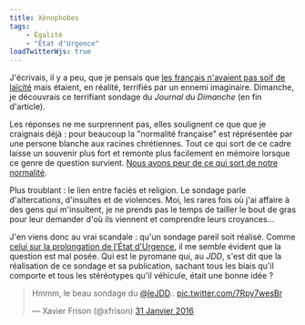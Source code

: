 ```yaml
---
title: Xénophobes
tags:
    - Égalité
    - "État d'Urgence"
loadTwitterWjs: true
---
```


J'écrivais, il y a peu, que je pensais que
[les français n'avaient pas soif de laïcité](/notes/2016-01-laicite/ 'Laïcité')
mais étaient, en réalité, terrifiés par un ennemi imaginaire. Dimanche, je
découvrais ce terrifiant sondage du _Journal du Dimanche_ (en fin d'article).

Les réponses ne me surprennent pas, elles soulignent ce que que je craignais
déjà : pour beaucoup la "normalité française" est réprésentée par une persone
blanche aux racines chrétiennes. Tout ce qui sort de ce cadre laisse un souvenir
plus fort et remonte plus facilement en mémoire lorsque ce genre de question
survient.
[Nous avons peur de ce qui sort de notre normalité](http://blog.francetvinfo.fr/classe-eco/2015/11/29/vertus-et-vices-de-la-comedie-securitaire.html).

Plus troublant : le lien entre faciès et religion. Le sondage parle
d'altercations, d'insultes et de violences. Moi, les rares fois où j'ai affaire
à des gens qui m'insultent, je ne prends pas le temps de tailler le bout de gras
pour leur demander d'où ils viennent et comprendre leurs croyances…

J'en viens donc au vrai scandale : qu'un sondage pareil soit réalisé. Comme
[celui sur la prolongation de l'État d'Urgence](/notes/2016-01-favorables/ 'Favorables ?'),
il me semble évident que la question est mal posée. Qui est le pyromane qui, au
_JDD_, s'est dit que la réalisation de ce sondage et sa publication, sachant
tous les biais qu'il comporte et tous les stéréotypes qu'il véhicule, était une
bonne idée ?

<blockquote class="twitter-tweet" lang="fr"><p lang="fr" dir="ltr">Hmmm, le beau sondage du <a href="https://twitter.com/leJDD">@leJDD</a>.. <a href="https://t.co/7Rpy7wesBr">pic.twitter.com/7Rpy7wesBr</a></p>&mdash; Xavier Frison (@xfrison) <a href="https://twitter.com/xfrison/status/693766933620113408">31 Janvier 2016</a></blockquote>
